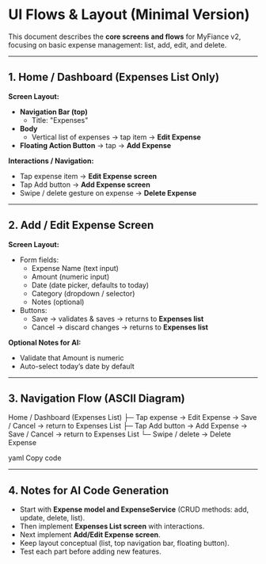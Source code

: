 # UI Flows & Layout (Minimal Version)

This document describes the **core screens and flows** for MyFiance v2, focusing on basic expense management: list, add, edit, and delete.

---

## 1. Home / Dashboard (Expenses List Only)

**Screen Layout:**
- **Navigation Bar (top)**
  - Title: "Expenses"
- **Body**
  - Vertical list of expenses → tap item → **Edit Expense**
- **Floating Action Button** → tap → **Add Expense**

**Interactions / Navigation:**
- Tap expense item → **Edit Expense screen**
- Tap Add button → **Add Expense screen**
- Swipe / delete gesture on expense → **Delete Expense**

---

## 2. Add / Edit Expense Screen

**Screen Layout:**
- Form fields:
  - Expense Name (text input)
  - Amount (numeric input)
  - Date (date picker, defaults to today)
  - Category (dropdown / selector)
  - Notes (optional)
- Buttons:
  - Save → validates & saves → returns to **Expenses list**
  - Cancel → discard changes → returns to **Expenses list**

**Optional Notes for AI:**
- Validate that Amount is numeric
- Auto-select today’s date by default

---

## 3. Navigation Flow (ASCII Diagram)

Home / Dashboard (Expenses List)
├─ Tap expense → Edit Expense → Save / Cancel → return to Expenses List
├─ Tap Add button → Add Expense → Save / Cancel → return to Expenses List
└─ Swipe / delete → Delete Expense

yaml
Copy code

---

## 4. Notes for AI Code Generation

- Start with **Expense model and ExpenseService** (CRUD methods: add, update, delete, list).  
- Then implement **Expenses List screen** with interactions.  
- Next implement **Add/Edit Expense screen**.  
- Keep layout conceptual (list, top navigation bar, floating button).  
- Test each part before adding new features.  
